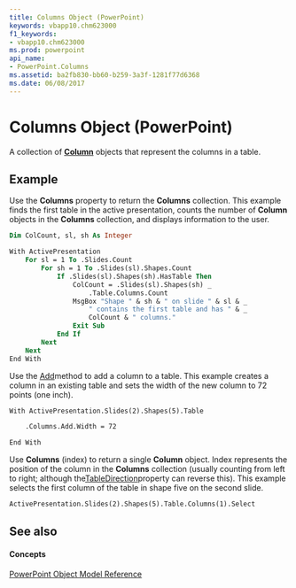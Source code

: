 ```yaml
---
title: Columns Object (PowerPoint)
keywords: vbapp10.chm623000
f1_keywords:
- vbapp10.chm623000
ms.prod: powerpoint
api_name:
- PowerPoint.Columns
ms.assetid: ba2fb830-bb60-b259-3a3f-1281f77d6368
ms.date: 06/08/2017
---
```



# Columns Object (PowerPoint)

A collection of  **[Column](column-object-powerpoint.md)** objects that represent the columns in a table.


## Example

Use the  **Columns** property to return the **Columns** collection. This example finds the first table in the active presentation, counts the number of **Column** objects in the **Columns** collection, and displays information to the user.


```vb
Dim ColCount, sl, sh As Integer

With ActivePresentation
    For sl = 1 To .Slides.Count
        For sh = 1 To .Slides(sl).Shapes.Count
            If .Slides(sl).Shapes(sh).HasTable Then
                ColCount = .Slides(sl).Shapes(sh) _
                    .Table.Columns.Count
                MsgBox "Shape " & sh & " on slide " & sl & _
                    " contains the first table and has " & _
                    ColCount & " columns."
                Exit Sub
            End If
        Next
    Next
End With
```

Use the [Add](columns-add-method-powerpoint.md)method to add a column to a table. This example creates a column in an existing table and sets the width of the new column to 72 points (one inch).




```vb
With ActivePresentation.Slides(2).Shapes(5).Table

    .Columns.Add.Width = 72

End With
```

Use  **Columns** (index) to return a single **Column** object. Index represents the position of the column in the **Columns** collection (usually counting from left to right; although the[TableDirection](table-tabledirection-property-powerpoint.md)property can reverse this). This example selects the first column of the table in shape five on the second slide.




```vb
ActivePresentation.Slides(2).Shapes(5).Table.Columns(1).Select
```


## See also


#### Concepts


[PowerPoint Object Model Reference](object-model-powerpoint-vba-reference.md)

